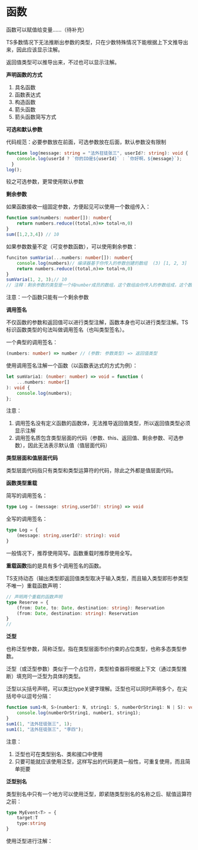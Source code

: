 # 函数

函数可以赋值给变量……（待补充）

TS多数情况下无法推断出参数的类型，只在少数特殊情况下能根据上下文推导出来，因此应该显示注解。

返回值类型可以推导出来，不过也可以显示注解。

**声明函数的方式**

1. 具名函数
2. 函数表达式
3. 构造函数
4. 箭头函数
5. 箭头函数简写方式

**可选和默认参数**

代码规范：必要参数放在前面，可选参数放在后面，默认参数没有限制

```ts
function log(message: string = "法外狂徒张三", userId?: string): void {
    console.log(userId ? `你的ID是${userId}` : `你好啊，${message}`);
  }
log();
```

较之可选参数，更常使用默认参数

**剩余参数**

如果函数接收一组固定参数，方便起见可以使用一个数组传入：

```ts
function sum(numbers: number[]): number{
    return numbers.reduce((total,n)=> total+n,0)
}
sum([1,2,3,4]) // 10
```

如果参数数量不定（可变参数函数），可以使用剩余参数：

```ts
funciton sumVaria(...numbers: number[]): number{
    console.log(numbers)// 编译器基于你传入的参数创建的数组  (3) [1, 2, 3]
    return numbers.reduce((total,n)=> total+n,0)
}
sumVaria(1, 2, 3);// 10
// 注释：剩余参数的类型是一个纯number成员的数组，这个数组由你传入的参数组成，这个数组的名字是numbers，它由编译器创建，可以在函数体内使用。并不是说要你传入一个数组。
```

注意：一个函数只能有一个剩余参数

**调用签名**

不仅函数的参数和返回值可以进行类型注解，函数本身也可以进行类型注解。TS标识函数类型的句法叫做调用签名（也叫类型签名）。

一个典型的调用签名：

```ts
(numbers: number) => number // (参数: 参数类型) => 返回值类型
```

使用调用签名注解一个函数（以函数表达式的方式为例）：

```ts
let sumVaria1: (number: number) => void = function (
	...numbers: number[]
): void {
    console.log(numbers);
};
```

注意：

1. 调用签名没有定义函数的函数体，无法推导返回值类型，所以返回值类型必须显示注解
2. 调用签名质包含类型层面的代码（参数、this、返回值、剩余参数、可选参数），因此无法表示默认值（值层面代码）

**类型层面和值层面代码**

类型层面代码指只有类型和类型运算符的代码，除此之外都是值层面代码。

**函数类型重载**

简写的调用签名：

```ts
type Log = (message: string,userId?: string) => void
```

全写的调用签名：

```ts
type Log = {
    (message: string,userId?: string): void
}
```

一般情况下，推荐使用简写。函数重载时推荐使用全写。

**重载函数**指的是具有多个调用签名的函数。

TS支持动态（输出类型即返回值类型取决于输入类型，而且输入类型即形参类型不唯一）重载函数声明：

```ts
// 声明两个重载的函数声明
type Reserve = {
	(from: Date, to: Date, destination: string): Reservation 
	(from: Date, destination: string): Reservation 
}
// 
```

**泛型**

也称泛型参数，简称泛型。指在类型层面市价约束的占位类型，也称多态类型参数。

泛型（或泛型参数）类似于一个占位符，类型检查器将根据上下文（通过类型推断）填充同一泛型为具体的类型。

泛型以尖括号声明，可以类比type关键字理解。泛型也可以同时声明多个，在尖括号中以逗号分隔：

```ts
function sum1<N, S>(number1: N, string1: S, numberOrString1: N | S): void {
    console.log(numberOrString1, number1, string1);
}
sum1(1, "法外狂徒张三", 1);
sum1(1, "法外狂徒张三", "李四");
```

注意：

1. 泛型也可在类型别名、类和接口中使用
2. 只要可能就应该使用泛型，这样写出的代码更具一般性，可重复使用，而且简单扼要

**泛型别名**

类型别名中只有一个地方可以使用泛型，即紧随类型别名的名称之后、赋值运算符之前：

```ts
type MyEvent<T> = {
    target:T
    type:string
}
```

使用泛型进行注解：

```ts

```


